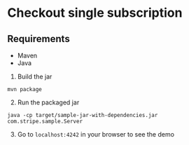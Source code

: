 # Checkout single subscription

## Requirements
* Maven
* Java

1. Build the jar
```
mvn package
```

2. Run the packaged jar
```
java -cp target/sample-jar-with-dependencies.jar com.stripe.sample.Server
```

3. Go to `localhost:4242` in your browser to see the demo
